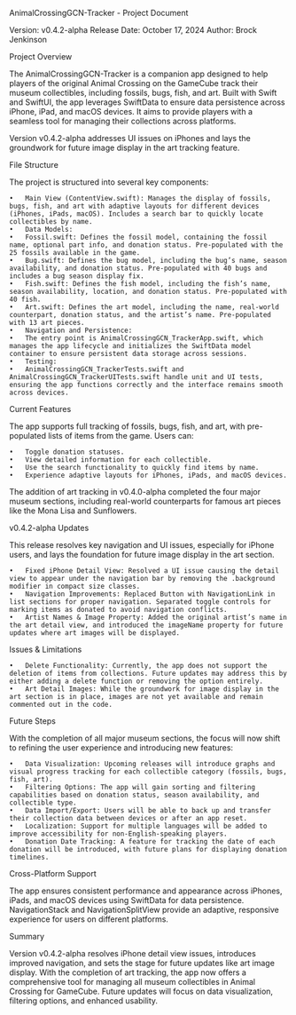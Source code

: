 AnimalCrossingGCN-Tracker - Project Document

Version: v0.4.2-alpha
Release Date: October 17, 2024
Author: Brock Jenkinson

Project Overview

The AnimalCrossingGCN-Tracker is a companion app designed to help players of the original Animal Crossing on the GameCube track their museum collectibles, including fossils, bugs, fish, and art. Built with Swift and SwiftUI, the app leverages SwiftData to ensure data persistence across iPhone, iPad, and macOS devices. It aims to provide players with a seamless tool for managing their collections across platforms.

Version v0.4.2-alpha addresses UI issues on iPhones and lays the groundwork for future image display in the art tracking feature.

File Structure

The project is structured into several key components:

	•	Main View (ContentView.swift): Manages the display of fossils, bugs, fish, and art with adaptive layouts for different devices (iPhones, iPads, macOS). Includes a search bar to quickly locate collectibles by name.
	•	Data Models:
	•	Fossil.swift: Defines the fossil model, containing the fossil name, optional part info, and donation status. Pre-populated with the 25 fossils available in the game.
	•	Bug.swift: Defines the bug model, including the bug’s name, season availability, and donation status. Pre-populated with 40 bugs and includes a bug season display fix.
	•	Fish.swift: Defines the fish model, including the fish’s name, season availability, location, and donation status. Pre-populated with 40 fish.
	•	Art.swift: Defines the art model, including the name, real-world counterpart, donation status, and the artist’s name. Pre-populated with 13 art pieces.
	•	Navigation and Persistence:
	•	The entry point is AnimalCrossingGCN_TrackerApp.swift, which manages the app lifecycle and initializes the SwiftData model container to ensure persistent data storage across sessions.
	•	Testing:
	•	AnimalCrossingGCN_TrackerTests.swift and AnimalCrossingGCN_TrackerUITests.swift handle unit and UI tests, ensuring the app functions correctly and the interface remains smooth across devices.

Current Features

The app supports full tracking of fossils, bugs, fish, and art, with pre-populated lists of items from the game. Users can:

	•	Toggle donation statuses.
	•	View detailed information for each collectible.
	•	Use the search functionality to quickly find items by name.
	•	Experience adaptive layouts for iPhones, iPads, and macOS devices.

The addition of art tracking in v0.4.0-alpha completed the four major museum sections, including real-world counterparts for famous art pieces like the Mona Lisa and Sunflowers.

v0.4.2-alpha Updates

This release resolves key navigation and UI issues, especially for iPhone users, and lays the foundation for future image display in the art section.

	•	Fixed iPhone Detail View: Resolved a UI issue causing the detail view to appear under the navigation bar by removing the .background modifier in compact size classes.
	•	Navigation Improvements: Replaced Button with NavigationLink in list sections for proper navigation. Separated toggle controls for marking items as donated to avoid navigation conflicts.
	•	Artist Names & Image Property: Added the original artist’s name in the art detail view, and introduced the imageName property for future updates where art images will be displayed.

Issues & Limitations

	•	Delete Functionality: Currently, the app does not support the deletion of items from collections. Future updates may address this by either adding a delete function or removing the option entirely.
	•	Art Detail Images: While the groundwork for image display in the art section is in place, images are not yet available and remain commented out in the code.

Future Steps

With the completion of all major museum sections, the focus will now shift to refining the user experience and introducing new features:

	•	Data Visualization: Upcoming releases will introduce graphs and visual progress tracking for each collectible category (fossils, bugs, fish, art).
	•	Filtering Options: The app will gain sorting and filtering capabilities based on donation status, season availability, and collectible type.
	•	Data Import/Export: Users will be able to back up and transfer their collection data between devices or after an app reset.
	•	Localization: Support for multiple languages will be added to improve accessibility for non-English-speaking players.
	•	Donation Date Tracking: A feature for tracking the date of each donation will be introduced, with future plans for displaying donation timelines.

Cross-Platform Support

The app ensures consistent performance and appearance across iPhones, iPads, and macOS devices using SwiftData for data persistence. NavigationStack and NavigationSplitView provide an adaptive, responsive experience for users on different platforms.

Summary

Version v0.4.2-alpha resolves iPhone detail view issues, introduces improved navigation, and sets the stage for future updates like art image display. With the completion of art tracking, the app now offers a comprehensive tool for managing all museum collectibles in Animal Crossing for GameCube. Future updates will focus on data visualization, filtering options, and enhanced usability.
